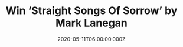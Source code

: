 ---
campaign-uuid: "c-4ad1090b-399b-404c-8edf-260bedff7ff5"
type: "Competition"
category: "Music"
date: "2020-05-11T06:00:00.000Z"
end-date: "2020-06-11T23:59:00.000Z"
disable-form: false
is_promoted: false
has_entry_page: true
title: "Win ‘Straight Songs Of Sorrow’ by Mark Lanegan"
competition-description: "<p>We are giving away 'Straight Songs of Sorrow’. An amazing\
  \ album by Mark Lanegan that combines musical trace elements from his early albums\
  \ with the synthesized constructs of later work.</p>\n<p>Click below and it could\
  \ be yours.</p>\n"
hero-header: "Win ‘Straight Songs Of Sorrow’ by Mark Lanegan"
terms-confirmation: "N/A"
banner-img: "https://assets.expresslyapp.com/asset-fbad6228-c2a1-4c48-8f48-6c8d9421e6eb.jpg"
logo-left-href: "http://club.expressly.io"
logo-left-image: "https://assets.expresslyapp.com/asset-38e00523-c0bb-4f18-940c-76ef0f932c41.jpg"
logo-left-title: "Expressly club"
bg-image-hero: "https://assets.expresslyapp.com/asset-e559ade6-ed82-4561-83c2-b489693423b2.jpg"
bg-image-first: "https://assets.expresslyapp.com/asset-f4c7f63e-2093-4243-9d31-6ce46a500924.jpg"
section1-content: "<p>'Straight Songs of Sorrow' combines musical trace elements from\
  \ early Mark Lanegan albums with the synthesized constructs of later work. The album\
  \ feels both definitive and unique, a culmination of its creator's arc yet also\
  \ indicative of the energy that drives him onto future horizons.</p>\n<p>Click below\
  \ for a chance to win.</p>\n"
entry-title: "Win ‘Straight Songs Of Sorrow’ by Mark Lanegan"
entry-content: "<p>Enter the draw to win ‘‘Straight Songs Of Sorrow’ by Mark Lanegan\
  \ by completing the form below before 23:59 on the 11th of June 2020.</p>\n"
has-winner: false
prize-description: "‘Straight Songs Of Sorrow’ by Mark Lanegan"
special-conditions: "Multiple entries are allowed up to one every day.\r\n\r\nThis\
  \ competition is also available on: https://aaa.nme.com/competitions/mark-lanegan-cd"
country-restrictions:
- "GB"
---